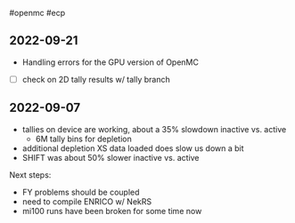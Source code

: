 #openmc #ecp

## 2022-09-21
- Handling errors for the GPU version of OpenMC
- [ ] check on 2D tally results w/ tally branch

## 2022-09-07
- tallies on device are working, about a 35% slowdown inactive vs. active
	- 6M tally bins for depletion
- additional depletion XS data loaded does slow us down a bit
- SHIFT was about 50% slower inactive vs. active

Next steps:
  - FY problems should be coupled
  - need to compile ENRICO w/ NekRS
  - mi100 runs have been broken for some time now
